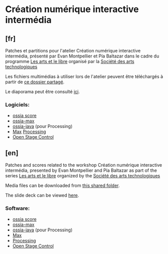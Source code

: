# Création numérique interactive intermédia

## [fr]

Patches et partitions pour l'atelier Création numérique interactive intermédia, présenté par Evan Montpellier et Pía Baltazar dans le cadre du programme [Les arts et le libre](https://sat.qc.ca/fr/formations/les-arts-et-le-libre) organisé par la [Société des arts technologiques](https://sat.qc.ca/)

Les fichiers multimédias à utiliser lors de l'atelier peuvent être téléchargés à partir de [ce dossier partagé](https://drive.google.com/drive/u/0/folders/1kFoqUTAzDQSw3_g7n7aWVWh4Nc6XON0O).

Le diaporama peut être consulté [ici](https://docs.google.com/presentation/d/19SYyyE_WXwb8H6iUe_7x_cpMHliYXCCFzXLtYv3-Crk/edit#slide=id.g292bb4d321e_0_0).

### Logiciels:
- [ossia score](https://ossia.io/score/about.html)
- [ossia-max](https://github.com/ossia/libossia/releases)
- [ossia-java](https://github.com/ossia/libossia/releases/tag/latest-ci-build) (pour Processing)
- [Max](https://cycling74.com/downloads)
  [Processing](https://processing.org/download)
- [Open Stage Control](https://openstagecontrol.ammd.net/)

## [en]

Patches and scores related to the workshop Création numérique interactive intermédia, presented by Evan Montpellier and Pía Baltazar as part of the series [Les arts et le libre](https://sat.qc.ca/fr/formations/les-arts-et-le-libre) organized by the [Société des arts technologiques](https://sat.qc.ca/)

Media files can be downloaded from [this shared folder](https://drive.google.com/drive/u/0/folders/1kFoqUTAzDQSw3_g7n7aWVWh4Nc6XON0O).

The slide deck can be viewed [here](https://docs.google.com/presentation/d/19SYyyE_WXwb8H6iUe_7x_cpMHliYXCCFzXLtYv3-Crk/edit#slide=id.g292bb4d321e_0_0).

### Software:
- [ossia score](https://ossia.io/score/about.html)
- [ossia-max](https://github.com/ossia/libossia/releases)
- [ossia-java](https://github.com/ossia/libossia/releases/tag/latest-ci-build) (pour Processing)
- [Max](https://cycling74.com/downloads)
- [Processing](https://processing.org/download)
- [Open Stage Control](https://openstagecontrol.ammd.net/)

